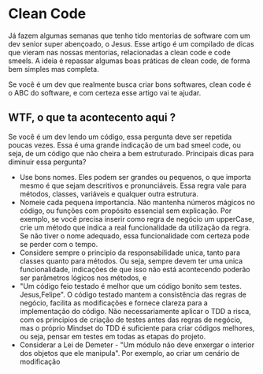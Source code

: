 # Clean Code

Já fazem algumas semanas que tenho tido mentorias de software com um dev senior super abençoado, o Jesus. 
Esse artigo é um compilado de dicas que vieram nas nossas mentorias, relacionadas a clean code e code smeels. 
A ideia é repassar algumas boas práticas de clean code, de forma bem simples mas completa.

Se você é um dev que realmente busca criar bons softwares, clean code é o ABC do software, e com certeza esse artigo vai te ajudar.

## WTF, o que ta acontecento aqui ?
Se você é um dev lendo um código, essa pergunta deve ser repetida poucas vezes.
Essa é uma grande indicação de um bad smeel code, ou seja, de um código que não cheira a bem estruturado. 
Principais dicas para diminuir essa pergunta? 
 
* Use bons nomes. Eles podem ser grandes ou pequenos, o que importa mesmo é que sejam descritivos e pronunciáveis. Essa regra vale para métodos, classes, variáveis e qualquer outra estrutura.
* Nomeie cada pequena importancia. Não mantenha números mágicos no código, ou funções com propósito essencial sem explicação.
Por exemplo, se você precisa inserir como regra de negócio um upperCase, crie um método que indica a real funcionalidade da utilização da regra. 
Se não tiver o nome adequado, essa funcionalidade com certeza pode se perder com o tempo.
* Considere sempre o principio da responsabilidade unica, tanto para classes quanto para métodos. 
Ou seja, sempre devem ter uma unica funcionalidade, indicações de que isso não está acontecendo poderão ser parâmetros lógicos nos métodos, e 
* "Um código feio testado é melhor que um código bonito sem testes. Jesus,Felipe". O código testado mantem a consistência das regras de negócio, facilita as modificações e fornece clareza para a implementação do código. Não necessariamente aplicar o TDD a risca, com os principios de criação de testes antes das regras de negócio, mas o próprio Mindset do TDD é suficiente para criar códigos melhores, ou seja, pensar em testes em todas as etapas do projeto.
* Considerar a Lei de Demeter - "Um módulo não deve enxergar o interior dos objetos que ele manipula". Por exemplo, ao criar um cenário de modificação 
